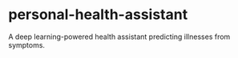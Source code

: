 # personal-health-assistant
A deep learning-powered health assistant predicting illnesses from symptoms.
